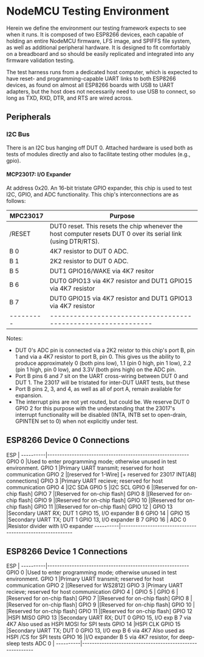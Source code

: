 NodeMCU Testing Environment
===========================

Herein we define the environment our testing framework expects to see
when it runs. It is composed of two ESP8266 devices, each capable of
holding an entire NodeMCU firmware, LFS image, and SPIFFS file system,
as well as additional peripheral hardware. It is designed to fit
comfortably on a breadboard and so should be easily replicated and
integrated into any firmware validation testing.

The test harness runs from a dedicated host computer, which is expected
to have reset- and programming-capable UART links to both ESP8266
devices, as found on almost all ESP8266 boards with USB to UART
adapters, but the host does not necessarily need to use USB to connect,
so long as TXD, RXD, DTR, and RTS are wired across.

Peripherals
-----------

### I2C Bus

There is an I2C bus hanging off DUT 0. Attached hardware is used both as
tests of modules directly and also to facilitate testing other modules
(e.g., gpio).

#### MCP23017: I/O Expander

At address 0x20. An 16-bit tristate GPIO expander, this chip is used to
test I2C, GPIO, and ADC functionality. This chip's interconnections are
as follows:

MPC23017 | Purpose
---------|--------------------------------------------------------------
/RESET   |DUT0 reset. This resets the chip whenever the host computer resets DUT 0 over its serial link (using DTR/RTS).
B 0      |4K7 resistor to DUT 0 ADC.
B 1      |2K2 resistor to DUT 0 ADC.
B 5      |DUT1 GPIO16/WAKE via 4K7 resitor
B 6      |DUT0 GPIO13 via 4K7 resistor and DUT1 GPIO15 via 4K7 resistor
B 7      |DUT0 GPIO15 via 4K7 resistor and DUT1 GPIO13 via 4K7 resistor
---------|--------------------------------------------------------------

Notes:

-   DUT 0's ADC pin is connected via a 2K2 reistor to this chip's port
    B, pin 1 and via a 4K7 resistor to port B, pin 0. This gives us the
    ability to produce approximately 0 (both pins low), 1.1 (pin 0 high,
    pin 1 low), 2.2 (pin 1 high, pin 0 low), and 3.3V (both pins high)
    on the ADC pin.
-   Port B pins 6 and 7 sit on the UART cross-wiring between DUT 0 and
    DUT 1. The 23017 will be tristated for inter-DUT UART tests, but
    these
-   Port B pins 2, 3, and 4, as well as all of port A, remain available
    for expansion.
-   The interrupt pins are not yet routed, but could be. We reserve DUT
    0 GPIO 2 for this purpose with the understanding that the 23017's
    interrupt functionality will be disabled (INTA, INTB set to
    open-drain, GPINTEN set to 0) when not explicitly under test.

ESP8266 Device 0 Connections
----------------------------

ESP       |
----------|----------------------------------------------------------
GPIO 0    |Used to enter programming mode; otherwise unused in test environment.
GPIO 1    |Primary UART transmit; reserved for host communication
GPIO 2    |[reserved for 1-Wire] [+ reserved for 23017 INT[AB] connections]
GPIO 3    |Primary UART recieve; reserved for host communication
GPIO 4    |I2C SDA
GPIO 5    |I2C SCL
GPIO 6    |[Reserved for on-chip flash]
GPIO 7    |[Reserved for on-chip flash]
GPIO 8    |[Reserved for on-chip flash]
GPIO 9    |[Reserved for on-chip flash]
GPIO 10   |[Reserved for on-chip flash]
GPIO 11   |[Reserved for on-chip flash]
GPIO 12   |
GPIO 13   |Secondary UART RX; DUT 1 GPIO 15, I/O expander B 6
GPIO 14   |
GPIO 15   |Secondary UART TX; DUT 1 GPIO 13, I/O expander B 7
GPIO 16   |
ADC 0     |Resistor divider with I/O expander
----------|----------------------------------------------------------

ESP8266 Device 1 Connections
----------------------------

ESP       |
----------|----------------------------------------------------------
GPIO 0    |Used to enter programming mode; otherwise unused in test environment.
GPIO 1    |Primary UART transmit; reserved for host communication
GPIO 2    |[Reserved for WS2812]
GPIO 3    |Primary UART recieve; reserved for host communication
GPIO 4    |
GPIO 5    |
GPIO 6    |[Reserved for on-chip flash]
GPIO 7    |[Reserved for on-chip flash]
GPIO 8    |[Reserved for on-chip flash]
GPIO 9    |[Reserved for on-chip flash]
GPIO 10   |[Reserved for on-chip flash]
GPIO 11   |[Reserved for on-chip flash]
GPIO 12   |HSPI MISO
GPIO 13   |Secondary UART RX; DUT 0 GPIO 15, I/O exp B 7 via 4K7 Also used as HSPI MOSI for SPI tests
GPIO 14   |HSPI CLK
GPIO 15   |Secondary UART TX; DUT 0 GPIO 13, I/O exp B 6 via 4K7 Also used as HSPI /CS for SPI tests
GPIO 16   |I/O expander B 5 via 4K7 resistor, for deep-sleep tests
ADC 0     |
----------|----------------------------------------------------------



